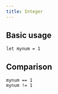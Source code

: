 ```yaml
---
title: Integer
---
```


## Basic usage

```vim
let mynum = 1
```

## Comparison

```vim
mynum == 1
mynum != 1
```
